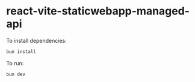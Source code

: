 # react-vite-staticwebapp-managed-api

To install dependencies:

```bash
bun install
```

To run:

```bash
bun dev
```
